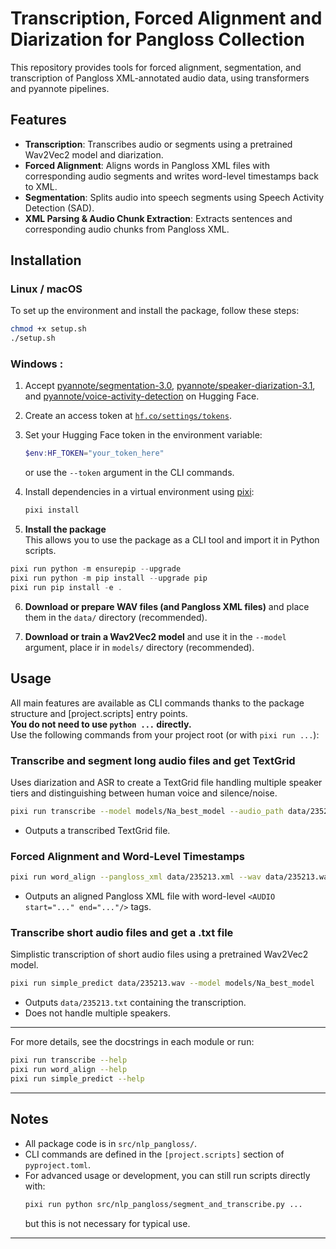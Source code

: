 # Transcription, Forced Alignment and Diarization for Pangloss Collection

This repository provides tools for forced alignment, segmentation, and transcription of Pangloss XML-annotated audio data, using transformers and pyannote pipelines.

## Features

- **Transcription**: Transcribes audio or segments using a pretrained Wav2Vec2 model and diarization.
- **Forced Alignment**: Aligns words in Pangloss XML files with corresponding audio segments and writes word-level timestamps back to XML.
- **Segmentation**: Splits audio into speech segments using Speech Activity Detection (SAD).
- **XML Parsing & Audio Chunk Extraction**: Extracts sentences and corresponding audio chunks from Pangloss XML.

## Installation

### Linux / macOS

To set up the environment and install the package, follow these steps:

```sh
chmod +x setup.sh
./setup.sh
```

### Windows :

1. Accept [pyannote/segmentation-3.0](https://huggingface.co/pyannote/segmentation-3.0), [pyannote/speaker-diarization-3.1](https://huggingface.co/pyannote/speaker-diarization-3.1), and [pyannote/voice-activity-detection](https://huggingface.co/pyannote/voice-activity-detection) on Hugging Face.

2. Create an access token at [`hf.co/settings/tokens`](https://hf.co/settings/tokens).

3. Set your Hugging Face token in the environment variable:

   ```powershell
   $env:HF_TOKEN="your_token_here"
   ```
   or use the `--token` argument in the CLI commands.

4. Install dependencies in a virtual environment using [pixi](https://pixi.sh/latest/):

   ```powershell
   pixi install
   ```

5. **Install the package**  
This allows you to use the package as a CLI tool and import it in Python scripts.

```powershell
pixi run python -m ensurepip --upgrade
pixi run python -m pip install --upgrade pip
pixi run pip install -e .
```

6. **Download or prepare WAV files (and Pangloss XML files)** and place them in the `data/` directory (recommended).

7. **Download or train a Wav2Vec2 model** and use it in the `--model` argument, place ir in `models/` directory (recommended).

## Usage

All main features are available as CLI commands thanks to the package structure and [project.scripts] entry points.  
**You do not need to use `python ...` directly.**  
Use the following commands from your project root (or with `pixi run ...`):

### Transcribe and segment long audio files and get TextGrid

Uses diarization and ASR to create a TextGrid file handling multiple speaker tiers and distinguishing between human voice and silence/noise.

```sh
pixi run transcribe --model models/Na_best_model --audio_path data/235213.wav --num_speakers 1
```
- Outputs a transcribed TextGrid file.

### Forced Alignment and Word-Level Timestamps

```sh
pixi run word_align --pangloss_xml data/235213.xml --wav data/235213.wav --model models/Na_best_model
```
- Outputs an aligned Pangloss XML file with word-level `<AUDIO start="..." end="..."/>` tags.

### Transcribe short audio files and get a .txt file

Simplistic transcription of short audio files using a pretrained Wav2Vec2 model.

```sh
pixi run simple_predict data/235213.wav --model models/Na_best_model
```
- Outputs `data/235213.txt` containing the transcription.
- Does not handle multiple speakers.

---

For more details, see the docstrings in each module or run:

```sh
pixi run transcribe --help
pixi run word_align --help
pixi run simple_predict --help
```

---

## Notes

- All package code is in `src/nlp_pangloss/`.
- CLI commands are defined in the `[project.scripts]` section of `pyproject.toml`.
- For advanced usage or development, you can still run scripts directly with:
  ```sh
  pixi run python src/nlp_pangloss/segment_and_transcribe.py ...
  ```
  but this is not necessary for typical use.

---
